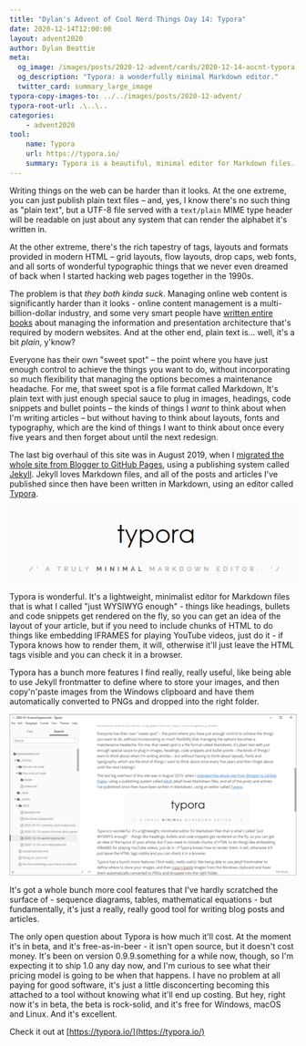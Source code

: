 ```yaml
---
title: "Dylan's Advent of Cool Nerd Things Day 14: Typora"
date: 2020-12-14T12:00:00
layout: advent2020
author: Dylan Beattie
meta:
  og_image: /images/posts/2020-12-advent/cards/2020-12-14-aocnt-typora.png
  og_description: "Typora: a wonderfully minimal Markdown editor."
  twitter_card: summary_large_image
typora-copy-images-to: ../../images/posts/2020-12-advent/
typora-root-url: .\..\..
categories:
    - advent2020
tool:
    name: Typora
    url: https://typora.io/
    summary: Typora is a beautiful, minimal editor for Markdown files.
---
```


Writing things on the web can be harder than it looks. At the one extreme, you can just publish plain text files – and, yes, I know there's no such thing as "plain text", but a UTF-8 file served with a `text/plain` MIME type header will be readable on just about any system that can render the alphabet it's written in.

At the other extreme, there's the rich tapestry of tags, layouts and formats provided in modern HTML – grid layouts, flow layouts, drop caps, web fonts, and all sorts of wonderful typographic things that we never even dreamed of back when I started hacking web pages together in the 1990s.

The problem is that *they both kinda suck*. Managing online web content is significantly harder than it looks - online content management is a multi-billion-dollar industry, and some very smart people have [written entire books](https://www.apress.com/gp/book/9781484257494) about managing the information and presentation architecture that's required by modern websites. And at the other end, plain text is... well, it's a bit *plain*, y'know?

Everyone has their own "sweet spot" – the point where you have just enough control to achieve the things you want to do, without incorporating so much flexibility that managing the options becomes a maintenance headache. For me, that sweet spot is a file format called Markdown, It's plain text with just enough special sauce to plug in images, headings, code snippets and bullet points – the kinds of things I *want* to think about when I'm writing articles – but without having to think about layouts, fonts and typography, which are the kind of things I want to think about once every five years and then forget about until the next redesign.

The last big overhaul of this site was in August 2019, when I [migrated the whole site from Blogger to GitHub Pages](https://dylanbeattie.net/2019/08/14/migrating-from-blogger-to-github-pages.html), using a publishing system called [Jekyll](https://jekyllrb.com/). Jekyll loves Markdown files, and all of the posts and articles I've published since then have been written in Markdown, using an editor called [Typora](https://typora.io/).

![image-20201213003003044](/images/posts/2020-12-advent/image-20201213003003044.png)

Typora is wonderful. It's a lightweight, minimalist editor for Markdown files that is what I called "just WYSIWYG enough" - things like headings, bullets and code snippets get rendered on the fly, so you can get an idea of the layout of your article, but if you need to include chunks of HTML to do things like embedding IFRAMES for playing YouTube videos, just do it - if Typora knows how to render them, it will, otherwise it'll just leave the HTML tags visible and you can check it in a browser.

Typora has a bunch more features I find really, really useful, like being able to use Jekyll frontmatter to define where to store your images, and then copy'n'paste images from the Windows clipboard and have them automatically converted to PNGs and dropped into the right folder. 

![image-20201213003111024](/images/posts/2020-12-advent/image-20201213003111024.png)

It's got a whole bunch more cool features that I've hardly scratched the surface of - sequence diagrams, tables, mathematical equations - but fundamentally, it's just a really, really good tool for writing blog posts and articles.

The only open question about Typora is how much it'll cost. At the moment it's in beta, and it's free-as-in-beer - it isn't open source, but it doesn't cost money. It's been on version 0.9.9.something for a while now, though, so I'm expecting it to ship 1.0 any day now, and I'm curious to see what their pricing model is going to be when that happens. I have no problem at all paying for good software, it's just a little disconcerting becoming this attached to a tool without knowing what it'll end up costing. But hey, right now it's in beta, the beta is rock-solid, and it's free for Windows, macOS and Linux. And it's excellent.

Check it out at [https://typora.io/](https://typora.io/)




